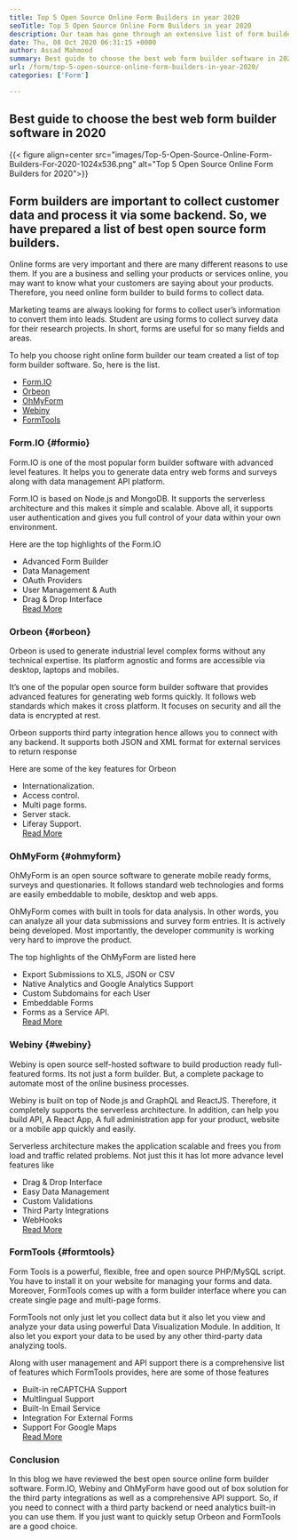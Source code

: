 ```yaml
---
title: Top 5 Open Source Online Form Builders in year 2020
seoTitle: Top 5 Open Source Online Form Builders in year 2020
description: Our team has gone through an extensive list of form builder tools and we have short listed some of the top online form builder software for you.
date: Thu, 08 Oct 2020 06:31:15 +0000
author: Assad Mahmood
summary: Best guide to choose the best web form builder software in 2020
url: /form/top-5-open-source-online-form-builders-in-year-2020/
categories: ['Form']

---
```

## Best guide to choose the best web form builder software in 2020

{{< figure align=center src="images/Top-5-Open-Source-Online-Form-Builders-For-2020-1024x536.png" alt="Top 5 Open Source Online Form Builders for 2020">}}  

## Form builders are important to collect customer data and process it via some backend. So, we have prepared a list of best open source form builders.

Online forms are very important and there are many different reasons to use them. If you are a business and selling your products or services online, you may want to know what your customers are saying about your products. Therefore, you need online form builder to build forms to collect data.

Marketing teams are always looking for forms to collect user’s information to convert them into leads. Student are using forms to collect survey data for their research projects. In short, forms are useful for so many fields and areas.

To help you choose right online form builder our team created a list of top form builder software. So, here is the list.

  * [Form.IO][1]
  * [Orbeon][2]
  * [OhMyForm][3]
  * [Webiny][4]
  * [FormTools][5]

### **Form.IO** {#formio}

Form.IO is one of the most popular form builder software with advanced level features. It helps you to generate data entry web forms and surveys along with data management API platform.

Form.IO is based on Node.js and MongoDB. It supports the serverless architecture and this makes it simple and scalable. Above all, it supports user authentication and gives you full control of your data within your own environment.

Here are the top highlights of the Form.IO

  * Advanced Form Builder
  * Data Management
  * OAuth Providers
  * User Management & Auth
  * Drag & Drop Interface  
    [Read More][6]

### **Orbeon** {#orbeon}

Orbeon is used to generate industrial level complex forms without any technical expertise. Its platform agnostic and forms are accessible via desktop, laptops and mobiles.

It’s one of the popular open source form builder software that provides advanced features for generating web forms quickly. It follows web standards which makes it cross platform. It focuses on security and all the data is encrypted at rest.

Orbeon supports third party integration hence allows you to connect with any backend. It supports both JSON and XML format for external services to return response

Here are some of the key features for Orbeon

  * Internationalization.
  * Access control.
  * Multi page forms.
  * Server stack.
  * Liferay Support.  
    [Read More][7]

### **OhMyForm** {#ohmyform}

OhMyForm is an open source software to generate mobile ready forms, surveys and questionaries. It follows standard web technologies and forms are easily embeddable to mobile, desktop and web apps.

OhMyForm comes with built in tools for data analysis. In other words, you can analyze all your data submissions and survey form entries. It is actively being developed. Most importantly, the developer community is working very hard to improve the product.

The top highlights of the OhMyForm are listed here

  * Export Submissions to XLS, JSON or CSV
  * Native Analytics and Google Analytics Support
  * Custom Subdomains for each User
  * Embeddable Forms
  * Forms as a Service API.  
    [Read More][8]

### **Webiny** {#webiny}

Webiny is open source self-hosted software to build production ready full-featured forms. Its not just a form builder. But, a complete package to automate most of the online business processes.

Webiny is built on top of Node.js and GraphQL and ReactJS. Therefore, it completely supports the serverless architecture. In addition, can help you build API, A React App, A full administration app for your product, website or a mobile app quickly and easily.

Serverless architecture makes the application scalable and frees you from load and traffic related problems. Not just this it has lot more advance level features like

  * Drag & Drop Interface
  * Easy Data Management
  * Custom Validations
  * Third Party Integrations
  * WebHooks  
    [Read More][9]

### **FormTools** {#formtools}

Form Tools is a powerful, flexible, free and open source PHP/MySQL script. You have to install it on your website for managing your forms and data. Moreover, FormTools comes up with a form builder interface where you can create single page and multi-page forms.

FormTools not only just let you collect data but it also let you view and analyze your data using powerful Data Visualization Module. In addition, It also let you export your data to be used by any other third-party data analyzing tools.

Along with user management and API support there is a comprehensive list of features which FormTools provides, here are some of those features

  * Built-in reCAPTCHA Support
  * Multlingual Support
  * Built-In Email Service
  * Integration For External Forms
  * Support For Google Maps  
    [Read More][10]

### Conclusion

In this blog we have reviewed the best open source online form builder software. Form.IO, Webiny and OhMyForm have good out of box solution for the third party integrations as well as a comprehensive API support. So, if you need to connect with a third party backend or need analytics built-in you can use them. If you just want to quickly setup Orbeon and FormTools are a good choice.

 [1]: #formio
 [2]: #orbeon
 [3]: #ohmyform
 [4]: #webiny
 [5]: #formtools
 [6]: https://products.containerize.com/form/formio
 [7]: https://products.containerize.com/form/orbeon
 [8]: https://products.containerize.com/form/ohmyform
 [9]: https://products.containerize.com/form/webiny
 [10]: https://products.containerize.com/form/formtools
